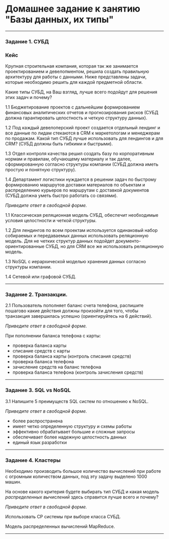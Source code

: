 # Домашнее задание к занятию "Базы данных, их типы"

---

### Задание 1. СУБД

### Кейс
Крупная строительная компания, которая так же занимается проектированием и девелопментом, решила создать 
правильную архитектуру для работы с данными. Ниже представлены задачи, которые необходимо решить для
каждой предметной области. 

Какие типы СУБД, на Ваш взгляд, лучше всего подойдут для решения этих задач и почему? 
 
1.1 Бюджетирование проектов с дальнейшим формированием финансовых аналитических отчетов и прогнозирования рисков
(СУБД должна гарантировать целостность и четкую структуру данных).

1.2 Под каждый девелоперский проект создается отдельный лендинг и все данные по лидам стекаются в CRM к 
маркетологам и менеджерам по продажам. Какой тип СУБД лучше использовать для лендингов и для CRM? 
(СУБД должны быть гибкими и быстрыми).

1.3 Отдел контроля качества решил создать базу по корпоративным нормам и правилам, обучающему материалу 
и так далее, сформированную согласно структуры компании (СУБД должна иметь простую и понятную структуру).

1.4 Департамент логистики нуждается в решении задач по быстрому формированию маршрутов доставки материалов 
по объектам и распределению курьеров по маршрутам с доставкой документов (СУБД должна уметь быстро работать
со связями).

*Приведите ответ в свободной форме.*

1.1 Классическая реляционная модель СУБД, обеспечит необходимые условия целостности и четкой структуры.

1.2 Для лендингов по всем проектам используется одинаковый набор собираемых и передаваемых данных использовать реляционную модель.
Для не четких структур данных подойдет документо-ориентированные СУБД, но для CRM все же использовать реляционную модель.

1.3 NoSQL с иерархической моделью хранения данных согласно структуры компании.

1.4 Сетевой или графовой СУБД.

---

### Задание 2. Транзакции.

2.1 Пользователь пополняет баланс счета телефона, распишите пошагово какие действия должны произойти для того, чтобы 
транзакция завершилась успешно (ориентируйтесь на 6 действий).

*Приведите ответ в свободной форме.*

При пополнении баланса телефона с карты:

  - проверка баланса карты
  - списание средств с карты
  - проверка баланса карты (контроль списания средств)
  - проверка баланса телефона
  - зачисление средств на баланс телефона
  - проверка баланса телефона (контроль зачисления средств)

---

### Задание 3. SQL vs NoSQL

3.1 Напишите 5 преимуществ SQL систем по отношению к NoSQL. 

*Приведите ответ в свободной форме.*

- более распространена
- имеет четко определенную структуру и схемы работы
- эффективно обрабатывает большие и сложные запросы
- обеспечивает более надежную целостность данных
- единый язык разработки


---

### Задание 4. Кластеры

Необходимо производить большое количество вычислений при работе с огромным количеством данных, под эту задачу 
выделено 1000 машин. 

На основе какого критерия будете выбирать тип СУБД и какая модель *распределенных вычислений* 
здесь справится лучше всего и почему?

*Приведите ответ в свободной форме.*

Использовать CP системы при выборе класса СУБД.

Модель распределенных вычислений MapReduce.

---
